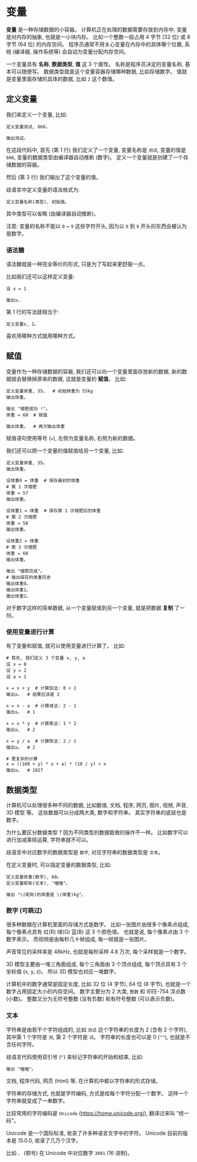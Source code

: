# 变量

**变量** 是一种存储数据的小容器。
计算机正在处理的数据需要存放到内存中, 变量是对内存的抽象, 也就是一小块内存。
比如一个整数一般占用 4 字节 (32 位) 或 8 字节 (64 位) 的内存空间。
程序员通常不用关心变量在内存中的具体哪个位置,
系统 (编译器, 操作系统等) 会自动为变量分配内存空间。

一个变量具有 **名称**, **数据类型**, **值** 这 3 个属性。
名称是程序员决定的变量名称, 基本可以随便写。
数据类型就是这个变量容器存储哪种数据, 比如存储数字。
值就是变量里面存储的具体的数据, 比如 `2` 这个数值。


## 定义变量

我们来定义一个变量, 比如:

```
定义变量测试, 666。

输出测试。
```

在这段代码中, 首先 (第 1 行) 我们定义了一个变量, 变量名称是 `测试`,
变量的值是 `666`, 变量的数据类型由编译器自动推断 (数字)。
定义一个变量就是创建了一个存储数据的容器。

然后 (第 3 行) 我们输出了这个变量的值。

歧语言中定义变量的语法格式为:

```
定义变量名称(类型), 初始值。
```

其中类型可以省略 (由编译器自动推断)。

注意: 变量的名称不能以 `0` ~ `9` 这些字符开头,
因为以 `0` 到 `9` 开头的东西会被认为是数字。

### 语法糖

语法糖就是一种完全等价的形式, 只是为了写起来更舒服一点。

比如我们还可以这样定义变量:

```
设 x = 1

输出x。
```

第 1 行的写法就相当于:

```
定义变量x, 1。
```

喜欢用哪种方式就用哪种方式。


## 赋值

变量作为一种存储数据的容器, 我们还可以向一个变量里面存放新的数据,
新的数据就会替换掉原来的数据, 这就是变量的 **赋值**。
比如:

```
定义变量体重, 55。  # 初始体重为 55kg
输出体重。

输出 "增肥成功 !"。
体重 = 60  # 赋值

输出体重。  # 再次输出体重
```

赋值语句使用等号 (`=`), 左侧为变量名称, 右侧为新的数据。

我们还可以把一个变量的值赋值给另一个变量, 比如:

```
定义变量体重, 55。
输出体重。

设体重0 = 体重  # 保存最初的体重
# 第 1 次增肥
体重 = 57
输出体重。

设体重1 = 体重  # 保存第 1 次增肥后的体重
# 第 2 次增肥
体重 = 58
输出体重。

设体重2 = 体重
# 第 3 次增肥
体重 = 60
输出体重。

输出 "增肥完成"。
# 输出保存的体重历史
输出体重0。
输出体重1。
输出体重2。
```

对于数字这样的简单数据, 从一个变量赋值到另一个变量,
就是把数据 **复制** 了一份。

### 使用变量进行计算

有了变量和赋值, 就可以使用变量进行计算了。
比如:

```
# 首先, 我们定义 3 个变量 x, y, a
设 x = 0
设 y = 2
设 a = 1

x = x + y  # 计算加法: 0 + 2
输出x。  # 结果应该是 2

x = x - a  # 计算减法: 2 - 1
输出x。  # 1

x = x * y  # 计算乘法: 1 * 2
输出x。  # 2

x = y / a  # 计算除法: 2 / 1
输出x。  # 2

# 更复杂的计算
x = ((100 + y) * x + a) * (10 / y) + x
输出x。  # 1027
```


## 数据类型

计算机可以处理很多种不同的数据, 比如数值, 文档, 程序, 网页, 图片, 视频, 声音,
3D 模型 等。
这些数据可以分成两大类, 数字和字符串。
其实字符串的底层也是数字。

为什么要区分数据类型 ?
因为不同类型的数据能做的操作不一样。
比如数字可以进行加减乘除运算, 字符串就不可以。

歧语言中对应数字的数据类型是 `数字`, 对应字符串的数据类型是 `文本`。

在定义变量时, 可以指定变量的数据类型, 比如:

```
定义变量体重(数字), 60。
定义变量昵称(文本), "喵喵"。

输出 "\(昵称)的体重是 \(体重)kg"。
```

### 数字 (可跳过)

很多种数据在计算机里面的存储方式是数字。
比如一张图片由很多个像素点组成,
每个像素点具有 红(R) 绿(G) 蓝(B) 这 3 个颜色值。
也就是说, 每个像素点由 3 个数字表示。
而视频是由每秒几十帧组成, 每一帧就是一张图片。

声音常见的采样率是 48kHz, 也就是每秒采样 4.8 万次, 每个采样就是一个数字。

3D 模型主要由一堆三角面组成, 每个三角面由 3 个顶点组成, 每个顶点具有 3 个坐标值 (x, y, z)。
所以 3D 模型也对应一堆数字。

计算机中的数字通常是固定长度, 比如 32 位 (4 字节), 64 位 (8 字节),
也就是一个数字占用固定大小的内存空间。
数字主要分为 2 大类, `整数` 和 IEEE-754 浮点数 (小数)。
整数又分为无符号整数 (没有负数) 和有符号整数 (可以表示负数)。

### 文本

字符串是由若干个字符组成的, 比如 `测试` 这个字符串的长度为 2 (含有 2 个字符),
其中第 1 个字符是 `测`, 第 2 个字符是 `试`。
字符串的长度也可以是 0 (`""`), 也就是不含任何字符。

歧语言代码使用双引号 (`"`) 来标记字符串的开始和结束, 比如:

```
输出 "喵喵"。
```

文档, 程序代码, 网页 (html) 等, 在计算机中都以字符串的形式存储。

字符串的存储方式, 也就是字符编码, 方式是给每个字符分配一个数字。
这样一个字符串就变成了一串数字。

比较常用的字符编码是 `Unicode` (<https://home.unicode.org/>), 翻译过来叫 "统一码"。

Unicode 是一个国际标准, 收录了许多种语言文字中的字符。
Unicode 目前的版本是 15.0.0, 收录了几万个汉字。

比如 `、` (顿号) 在 Unicode 中对应数字 `3001` (16 进制)。
